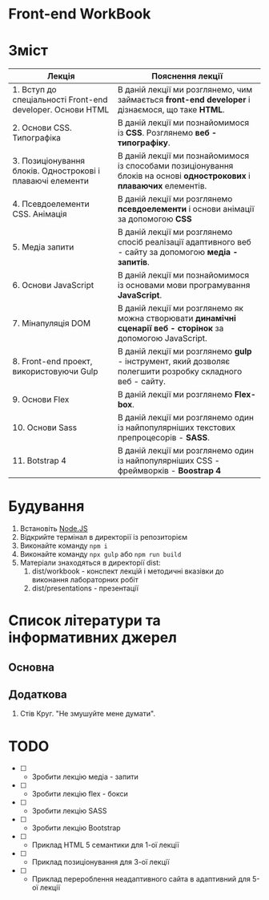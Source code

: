 # Front-end WorkBook

# Зміст

|Лекція|Пояснення лекції|
|-|-|
|1. Вступ до спеціальності Front-end developer. Основи HTML|В даній лекції ми розглянемо, чим займається **front-end developer** і дізнаємося, що таке **HTML**.|
|2. Основи CSS. Типографіка|В даній лекції ми познайомимося із **CSS**. Розглянемо **веб - типографіку**.|
|3. Позиціонування блоків. Однострокові і плаваючі елементи|В даній лекції ми познайомимося із способами позиціонування блоків на основі **однострокових** і **плаваючих** елементів.|
|4. Псевдоелементи CSS. Анімація|В даній лекції ми розглянемо **псевдоелементи** і основи анімації за допомогою **CSS**|
|5. Медіа запити|В даній лекції ми розглянемо спосіб реалізації адаптивного веб - сайту за допомогою **медіа - запитів**.|
|6. Основи JavaScript|В даній лекції ми познайомимося із основами мови програмування **JavaScript**.|
|7. Мінапуляція DOM|В даній лекції ми розглянемо як можна створювати **динамічні сценарії веб - сторінок** за допомогою JavaScript.|
|8. Front-end проект, використовуючи Gulp|В даній лекції ми розглянемо **gulp** - інструмент, який дозволяє полегшити розробку складного веб - сайту.|
|9. Основи Flex|В даній лекції ми розглянемо **Flex-box**.|
|10. Основи Sass|В даній лекції ми розглянемо один із найпопулярніших текстових препроцесорів - **SASS**.|
|11. Botstrap 4|В даній лекції ми розглянемо один із найпопулярніших CSS - фреймворків - **Boostrap 4**|

# Будування

1. Встановіть [Node.JS](https://nodejs.org/)
2. Відкрийте термінал в директорії із репозиторієм
3. Виконайте команду ```npm i```
4. Виконайте команду ```npx gulp``` або ```npm run build```
5. Матеріали знаходяться в директорії dist:
   1. dist/workbook - конспект лекцій і методичні вказівки до виконання лабораторних робіт
   2. dist/presentations - презентації

# Список літератури та інформативних джерел

## Основна

## Додаткова

1. Стів Круг. "Не змушуйте мене думати".

# TODO

- [ ] - Зробити лекцію медіа - запити
- [ ] - Зробити лекцію flex - бокси
- [ ] - Зробити лекцію SASS
- [ ] - Зробити лекцію Bootstrap
- [ ] - Приклад HTML 5 семантики для 1-ої лекції
- [ ] - Приклад позиціонування для 3-ої лекції
- [ ] - Приклад перероблення неадаптивного сайта в адаптивний для 5-ої лекції